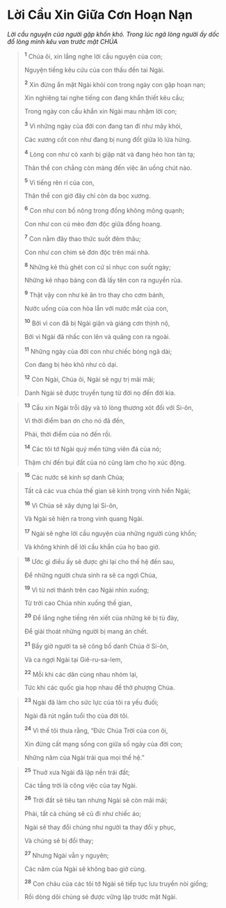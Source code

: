# Lời Cầu Xin Giữa Cơn Hoạn Nạn
*Lời cầu nguyện của người gặp khốn khó. Trong lúc ngã lòng người ấy dốc đổ lòng mình kêu van trước mặt CHÚA*

> <sup><b>1</b></sup> Chúa ôi, xin lắng nghe lời cầu nguyện của con;
> 
> Nguyện tiếng kêu cứu của con thấu đến tai Ngài.
> 
> <sup><b>2</b></sup> Xin đừng ẩn mặt Ngài khỏi con trong ngày con gặp hoạn nạn;
> 
> Xin nghiêng tai nghe tiếng con đang khẩn thiết kêu cầu;
> 
> Trong ngày con cầu khẩn xin Ngài mau nhậm lời con;
> 
> <sup><b>3</b></sup> Vì những ngày của đời con đang tan đi như mây khói,
> 
> Các xương cốt con như đang bị nung đốt giữa lò lửa hừng.
> 
> <sup><b>4</b></sup> Lòng con như cỏ xanh bị giập nát và đang héo hon tàn tạ;
> 
> Thân thể con chẳng còn màng đến việc ăn uống chút nào.
> 
> <sup><b>5</b></sup> Vì tiếng rên rỉ của con,
> 
> Thân thể con giờ đây chỉ còn da bọc xương.
> 
> <sup><b>6</b></sup> Con như con bồ nông trong đồng không mông quạnh;
> 
> Con như con cú mèo đơn độc giữa đồng hoang.
> 
> <sup><b>7</b></sup> Con nằm đây thao thức suốt đêm thâu;
> 
> Con như con chim sẻ đơn độc trên mái nhà.
> 
> <sup><b>8</b></sup> Những kẻ thù ghét con cứ sỉ nhục con suốt ngày;
> 
> Những kẻ nhạo báng con đã lấy tên con ra nguyền rủa.
> 
> <sup><b>9</b></sup> Thật vậy con như kẻ ăn tro thay cho cơm bánh,
> 
> Nước uống của con hòa lẫn với nước mắt của con,
> 
> <sup><b>10</b></sup> Bởi vì con đã bị Ngài giận và giáng cơn thịnh nộ,
> 
> Bởi vì Ngài đã nhấc con lên và quăng con ra ngoài.
> 
> <sup><b>11</b></sup> Những ngày của đời con như chiếc bóng ngã dài;
> 
> Con đang bị héo khô như cỏ dại.
> 
> <sup><b>12</b></sup> Còn Ngài, Chúa ôi, Ngài sẽ ngự trị mãi mãi;
> 
> Danh Ngài sẽ được truyền tụng từ đời nọ đến đời kia.
>


> <sup><b>13</b></sup> Cầu xin Ngài trỗi dậy và tỏ lòng thương xót đối với Si-ôn,
> 
> Vì thời điểm ban ơn cho nó đã đến,
> 
> Phải, thời điểm của nó đến rồi.
> 
> <sup><b>14</b></sup> Các tôi tớ Ngài quý mến từng viên đá của nó;
> 
> Thậm chí đến bụi đất của nó cũng làm cho họ xúc động.
>


> <sup><b>15</b></sup> Các nước sẽ kính sợ danh Chúa;
> 
> Tất cả các vua chúa thế gian sẽ kính trọng vinh hiển Ngài;
> 
> <sup><b>16</b></sup> Vì Chúa sẽ xây dựng lại Si-ôn,
> 
> Và Ngài sẽ hiện ra trong vinh quang Ngài.
> 
> <sup><b>17</b></sup> Ngài sẽ nghe lời cầu nguyện của những người cùng khốn;
> 
> Và không khinh dể lời cầu khẩn của họ bao giờ.
>


> <sup><b>18</b></sup> Ước gì điều ấy sẽ được ghi lại cho thế hệ đến sau,
> 
> Ðể những người chưa sinh ra sẽ ca ngợi Chúa,
> 
> <sup><b>19</b></sup> Vì từ nơi thánh trên cao Ngài nhìn xuống;
> 
> Từ trời cao Chúa nhìn xuống thế gian,
> 
> <sup><b>20</b></sup> Ðể lắng nghe tiếng rên xiết của những kẻ bị tù đày,
> 
> Ðể giải thoát những người bị mang án chết.
> 
> <sup><b>21</b></sup> Bấy giờ người ta sẽ công bố danh Chúa ở Si-ôn,
> 
> Và ca ngợi Ngài tại Giê-ru-sa-lem,
> 
> <sup><b>22</b></sup> Mỗi khi các dân cùng nhau nhóm lại,
> 
> Tức khi các quốc gia họp nhau để thờ phượng Chúa.
>


> <sup><b>23</b></sup> Ngài đã làm cho sức lực của tôi ra yếu đuối;
> 
> Ngài đã rút ngắn tuổi thọ của đời tôi.
> 
> <sup><b>24</b></sup> Vì thế tôi thưa rằng, “Ðức Chúa Trời của con ôi,
> 
> Xin đừng cất mạng sống con giữa số ngày của đời con;
> 
> Những năm của Ngài trải qua mọi thế hệ.”
>


> <sup><b>25</b></sup> Thuở xưa Ngài đã lập nền trái đất;
> 
> Các tầng trời là công việc của tay Ngài.
> 
> <sup><b>26</b></sup> Trời đất sẽ tiêu tan nhưng Ngài sẽ còn mãi mãi;
> 
> Phải, tất cả chúng sẽ cũ đi như chiếc áo;
> 
> Ngài sẽ thay đổi chúng như người ta thay đổi y phục,
> 
> Và chúng sẽ bị đổi thay;
> 
> <sup><b>27</b></sup> Nhưng Ngài vẫn y nguyên;
> 
> Các năm của Ngài sẽ không bao giờ cùng.
> 
> <sup><b>28</b></sup> Con cháu của các tôi tớ Ngài sẽ tiếp tục lưu truyền nòi giống;
> 
> Rồi dòng dõi chúng sẽ được vững lập trước mặt Ngài.
>